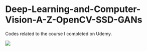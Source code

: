 # Deep-Learning-and-Computer-Vision-A-Z-OpenCV-SSD-GANs
Codes related to the course I completed on Udemy. 

[![](https://img.youtube.com/vi/vKAPaFN5hDg/0.jpg)](https://www.youtube.com/watch?v=vKAPaFN5hDg)
